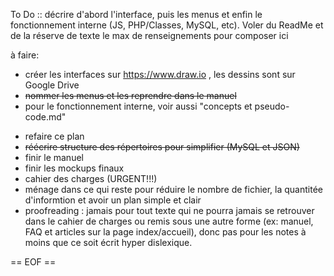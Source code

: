 To Do ::  décrire d'abord l'interface, puis les menus et enfin le fonctionnement interne (JS, PHP/Classes, MySQL, etc). Voler du ReadMe et de la réserve de texte le max de renseignements pour composer ici

à faire:
- créer les interfaces sur https://www.draw.io , les dessins sont sur Google Drive
- ~~nommer les menus et les reprendre dans le manuel~~
- pour le fonctionnement interne, voir aussi "concepts et pseudo-code.md"

 * refaire ce plan
 * ~~réécrire structure des répertoires pour simplifier (MySQL et JSON)~~
 * finir le manuel
 * finir les mockups finaux
 * cahier des charges (URGENT!!!)
 * ménage dans ce qui reste pour réduire le nombre de fichier, la quantitée d'informtion et avoir un plan simple et clair
* proofreading : jamais pour tout texte qui ne pourra jamais se retrouver dans le cahier de charges ou remis sous une autre forme (ex: manuel, FAQ et articles sur la page index/accueil), donc pas pour les notes à moins que ce soit écrit hyper dislexique.
 
 
== EOF ==
